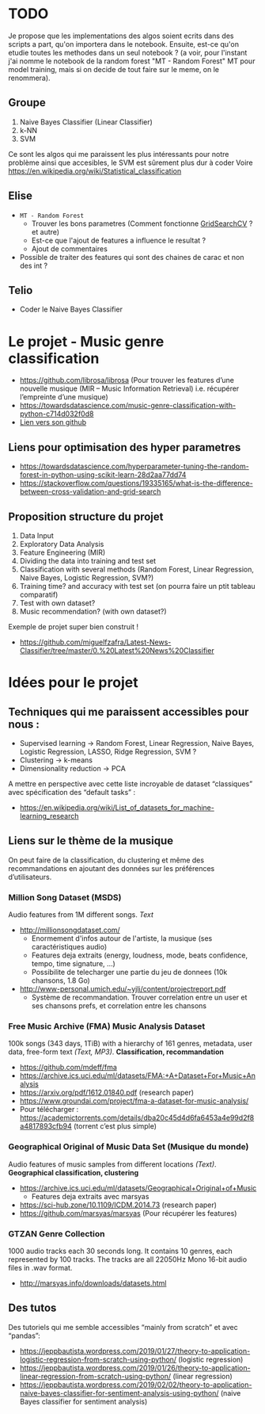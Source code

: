 # TODO

Je propose que les implementations des algos soient ecrits dans des scripts a part, qu'on importera dans le notebook. Ensuite, est-ce qu'on etudie toutes les methodes dans un seul notebook ? (a voir, pour l'instant j'ai nomme le notebook de la random forest "MT - Random Forest" MT pour model training, mais si on decide de tout faire sur le meme, on le renommera).

## Groupe

1. Naive Bayes Classifier (Linear Classifier)
2. k-NN
3. SVM

Ce sont les algos qui me paraissent les plus intéressants pour notre problème ainsi que accesibles, le SVM est sûrement plus dur à coder
Voire https://en.wikipedia.org/wiki/Statistical_classification

## Elise
* `MT - Random Forest`
    * Trouver les bons parametres (Comment fonctionne [GridSearchCV](https://scikit-learn.org/stable/modules/generated/sklearn.model_selection.GridSearchCV.html) ? et autre)
    * Est-ce que l'ajout de features a influence le resultat ?
    * Ajout de commentaires
* Possible de traiter des features qui sont des chaines de carac et non des int ?

## Telio
* Coder le Naive Bayes Classifier

# Le projet - Music genre classification

* https://github.com/librosa/librosa (Pour trouver les features d’une nouvelle musique (MIR – Music Information Retrieval) i.e. récupérer l’empreinte d’une musique)
* https://towardsdatascience.com/music-genre-classification-with-python-c714d032f0d8
* [Lien vers son github](https://github.com/parulnith/Music-Genre-Classification-with-Python)

## Liens pour optimisation des hyper parametres

* https://towardsdatascience.com/hyperparameter-tuning-the-random-forest-in-python-using-scikit-learn-28d2aa77dd74
* https://stackoverflow.com/questions/19335165/what-is-the-difference-between-cross-validation-and-grid-search

## Proposition structure du projet
1.	Data Input
2.	Exploratory Data Analysis
3.	Feature Engineering (MIR)
4.	Dividing the data into training and test set
5.	Classification with several methods (Random Forest, Linear Regression, Naive Bayes, Logistic Regression, SVM?)
6.	Training time? and accuracy with test set (on pourra faire un ptit tableau comparatif)
7.	Test with own dataset?
8.	Music recommendation? (with own dataset?)

Exemple de projet super bien construit !
* https://github.com/miguelfzafra/Latest-News-Classifier/tree/master/0.%20Latest%20News%20Classifier


# Idées pour le projet

## Techniques qui me paraissent accessibles pour nous :
* Supervised learning -> Random Forest, Linear Regression, Naive Bayes, Logistic Regression, LASSO, Ridge Regression, SVM ?
* Clustering -> k-means
* Dimensionality reduction -> PCA

A mettre en perspective avec cette liste incroyable de dataset “classiques” avec spécification des “default tasks” :
* https://en.wikipedia.org/wiki/List_of_datasets_for_machine-learning_research

## Liens sur le thème de la musique
On peut faire de la classification, du clustering et même des recommandations en ajoutant des données sur les préférences d’utilisateurs.

### Million Song Dataset (MSDS)
Audio features from 1M different songs. _Text_
* http://millionsongdataset.com/
    * Enormement d'infos autour de l'artiste, la musique (ses caractéristiques audio)
    * Features deja extraits (energy, loudness, mode, beats confidence, tempo, time signature, ...)
    * Possibilite de telecharger une partie du jeu de donnees (10k chansons, 1.8 Go)
* http://www-personal.umich.edu/~yjli/content/projectreport.pdf
    * Système de recommandation. Trouver correlation entre un user et ses chansons prefs, et correlation entre les chansons

### Free Music Archive (FMA) Music Analysis Dataset
100k songs (343 days, 1TiB) with a hierarchy of 161 genres, metadata, user data, free-form text _(Text, MP3)_. **Classification, recommandation**
* https://github.com/mdeff/fma
* https://archive.ics.uci.edu/ml/datasets/FMA:+A+Dataset+For+Music+Analysis
* https://arxiv.org/pdf/1612.01840.pdf (research paper)
* https://www.groundai.com/project/fma-a-dataset-for-music-analysis/
* Pour télécharger : https://academictorrents.com/details/dba20c45d4d6fa6453a4e99d2f8a4817893cfb94 (torrent c’est plus simple)


### Geographical Original of Music Data Set (Musique du monde)
Audio features of music samples from different locations _(Text)_. **Geographical classification, clustering**
* https://archive.ics.uci.edu/ml/datasets/Geographical+Original+of+Music
    * Features deja extraits avec marsyas
* https://sci-hub.zone/10.1109/ICDM.2014.73 (research paper)
* https://github.com/marsyas/marsyas (Pour récupérer les features)

### GTZAN Genre Collection
1000 audio tracks each 30 seconds long. It contains 10 genres, each represented by 100 tracks. The tracks are all 22050Hz Mono 16-bit audio files in .wav format.
* http://marsyas.info/downloads/datasets.html

## Des tutos
Des tutoriels qui me semble accessibles “mainly from scratch” et avec “pandas”:
* https://jeppbautista.wordpress.com/2019/01/27/theory-to-application-logistic-regression-from-scratch-using-python/ (logistic regression)
* https://jeppbautista.wordpress.com/2019/01/26/theory-to-application-linear-regression-from-scratch-using-python/ (linear regression)
* https://jeppbautista.wordpress.com/2019/02/02/theory-to-application-naive-bayes-classifier-for-sentiment-analysis-using-python/ (naive Bayes classifier for sentiment analysis)
